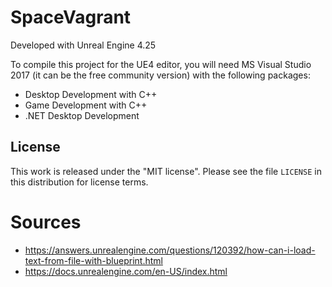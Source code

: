 # SpaceVagrant

Developed with Unreal Engine 4.25

To compile this project for the UE4 editor, you will need MS Visual Studio 2017 (it can be the free community version) with the following packages:
* Desktop Development with C++
* Game Development with C++
* .NET Desktop Development








## License

This work is released under the "MIT license".
Please see the file `LICENSE` in this distribution for
license terms.


# Sources
* https://answers.unrealengine.com/questions/120392/how-can-i-load-text-from-file-with-blueprint.html
* https://docs.unrealengine.com/en-US/index.html
